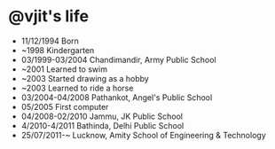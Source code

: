 @vjit's life
===============

- 11/12/1994 Born
- ~1998 Kindergarten
- 03/1999-03/2004 Chandimandir, Army Public School
- ~2001 Learned to swim
- ~2003 Started drawing as a hobby
- ~2003 Learned to ride a horse
- 03/2004-04/2008 Pathankot, Angel's Public School
- 05/2005 First computer
- 04/2008-02/2010 Jammu, JK Public School
- 4/2010-4/2011 Bathinda, Delhi Public School
- 25/07/2011-~ Lucknow, Amity School of Engineering & Technology
